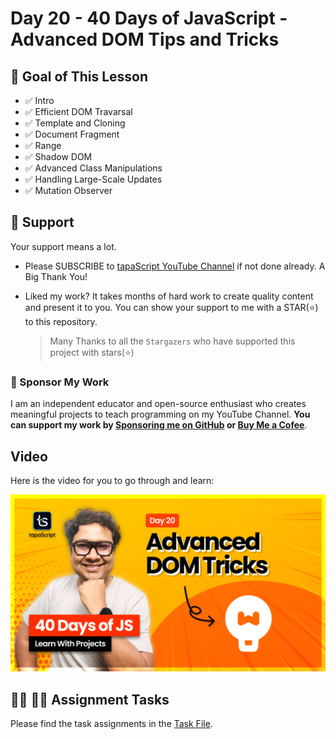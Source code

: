 # Day 20 - 40 Days of JavaScript - Advanced DOM Tips and Tricks

## **🎯 Goal of This Lesson**

- ✅ Intro
- ✅ Efficient DOM Travarsal
- ✅ Template and Cloning
- ✅ Document Fragment
- ✅ Range
- ✅ Shadow DOM
- ✅ Advanced Class Manipulations
- ✅ Handling Large-Scale Updates
- ✅ Mutation Observer

## 🫶 Support

Your support means a lot.

- Please SUBSCRIBE to [tapaScript YouTube Channel](https://youtube.com/tapasadhikary) if not done already. A Big Thank You!
- Liked my work? It takes months of hard work to create quality content and present it to you. You can show your support to me with a STAR(⭐) to this repository.

    > Many Thanks to all the `Stargazers` who have supported this project with stars(⭐)

### 🤝 Sponsor My Work

I am an independent educator and open-source enthusiast who creates meaningful projects to teach programming on my YouTube Channel. **You can support my work by [Sponsoring me on GitHub](https://github.com/sponsors/atapas) or [Buy Me a Cofee](https://buymeacoffee.com/tapasadhikary)**.

## Video

Here is the video for you to go through and learn:

[![day-20](./banner.png)](https://youtu.be/aNhPav1DgTY "Video")

## **👩‍💻 🧑‍💻 Assignment Tasks**

Please find the task assignments in the [Task File](./task.md).
